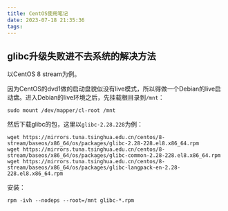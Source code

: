 ```yaml
---
title: CentOS使用笔记
date: 2023-07-18 21:35:36
tags:
---
```


## glibc升级失败进不去系统的解决方法

以CentOS 8 stream为例。

因为CentOS的dvd1做的启动盘貌似没有live模式，所以得做一个Debian的live启动盘。进入Debian的live环境之后，先挂载根目录到`/mnt`：

```shell
sudo mount /dev/mapper/cl-root /mnt
```

然后下载glibc的包，这里以`glibc-2.28.228`为例：

```shell
wget https://mirrors.tuna.tsinghua.edu.cn/centos/8-stream/baseos/x86_64/os/packages/glibc-2.28-228.el8.x86_64.rpm
wget https://mirrors.tuna.tsinghua.edu.cn/centos/8-stream/baseos/x86_64/os/packages/glibc-common-2.28-228.el8.x86_64.rpm
wget https://mirrors.tuna.tsinghua.edu.cn/centos/8-stream/baseos/x86_64/os/packages/glibc-langpack-en-2.28-228.el8.x86_64.rpm
```

安装：

```shell
rpm -ivh --nodeps --root=/mnt glibc-*.rpm
```
